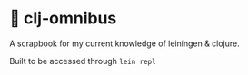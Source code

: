 # :blue_book: clj-omnibus

A scrapbook for my current knowledge of leiningen & clojure.

Built to be accessed through ```lein repl```